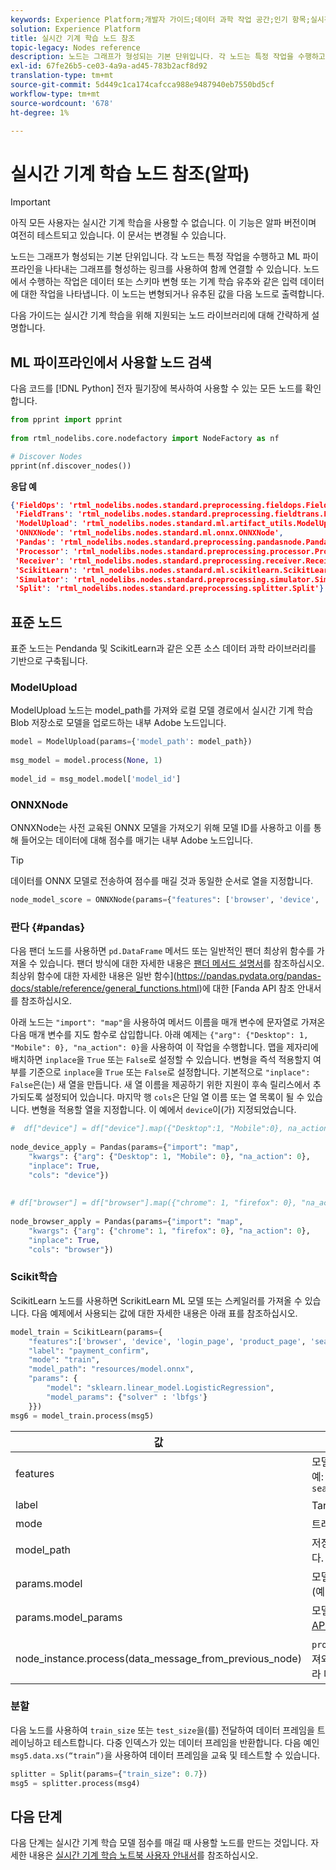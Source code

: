 ```yaml
---
keywords: Experience Platform;개발자 가이드;데이터 과학 작업 공간;인기 항목;실시간 기계 학습;노드 참조;
solution: Experience Platform
title: 실시간 기계 학습 노드 참조
topic-legacy: Nodes reference
description: 노드는 그래프가 형성되는 기본 단위입니다. 각 노드는 특정 작업을 수행하고 ML 파이프라인을 나타내는 그래프를 형성하는 링크를 사용하여 함께 연결할 수 있습니다. 노드에서 수행하는 작업은 데이터 또는 스키마 변형 또는 기계 학습 유추와 같은 입력 데이터에 대한 작업을 나타냅니다. 이 노드는 변형되거나 유추된 값을 다음 노드로 출력합니다.
exl-id: 67fe26b5-ce03-4a9a-ad45-783b2acf8d92
translation-type: tm+mt
source-git-commit: 5d449c1ca174cafcca988e9487940eb7550bd5cf
workflow-type: tm+mt
source-wordcount: '678'
ht-degree: 1%

---
```


# 실시간 기계 학습 노드 참조(알파)

>[!IMPORTANT]
>
>아직 모든 사용자는 실시간 기계 학습을 사용할 수 없습니다. 이 기능은 알파 버전이며 여전히 테스트되고 있습니다. 이 문서는 변경될 수 있습니다.

노드는 그래프가 형성되는 기본 단위입니다. 각 노드는 특정 작업을 수행하고 ML 파이프라인을 나타내는 그래프를 형성하는 링크를 사용하여 함께 연결할 수 있습니다. 노드에서 수행하는 작업은 데이터 또는 스키마 변형 또는 기계 학습 유추와 같은 입력 데이터에 대한 작업을 나타냅니다. 이 노드는 변형되거나 유추된 값을 다음 노드로 출력합니다.

다음 가이드는 실시간 기계 학습을 위해 지원되는 노드 라이브러리에 대해 간략하게 설명합니다.

## ML 파이프라인에서 사용할 노드 검색

다음 코드를 [!DNL Python] 전자 필기장에 복사하여 사용할 수 있는 모든 노드를 확인합니다.

```python
from pprint import pprint
 
from rtml_nodelibs.core.nodefactory import NodeFactory as nf
```

```python
# Discover Nodes
pprint(nf.discover_nodes())
```

**응답 예**

```json
{'FieldOps': 'rtml_nodelibs.nodes.standard.preprocessing.fieldops.FieldOps',
 'FieldTrans': 'rtml_nodelibs.nodes.standard.preprocessing.fieldtrans.FieldTrans',
 'ModelUpload': 'rtml_nodelibs.nodes.standard.ml.artifact_utils.ModelUpload',
 'ONNXNode': 'rtml_nodelibs.nodes.standard.ml.onnx.ONNXNode',
 'Pandas': 'rtml_nodelibs.nodes.standard.preprocessing.pandasnode.Pandas',
 'Processor': 'rtml_nodelibs.nodes.standard.preprocessing.processor.Processor',
 'Receiver': 'rtml_nodelibs.nodes.standard.preprocessing.receiver.Receiver',
 'ScikitLearn': 'rtml_nodelibs.nodes.standard.ml.scikitlearn.ScikitLearn',
 'Simulator': 'rtml_nodelibs.nodes.standard.preprocessing.simulator.Simulator',
 'Split': 'rtml_nodelibs.nodes.standard.preprocessing.splitter.Split'}
```

## 표준 노드

표준 노드는 Pendanda 및 ScikitLearn과 같은 오픈 소스 데이터 과학 라이브러리를 기반으로 구축됩니다.

### ModelUpload

ModelUpload 노드는 model_path를 가져와 로컬 모델 경로에서 실시간 기계 학습 Blob 저장소로 모델을 업로드하는 내부 Adobe 노드입니다.

```python
model = ModelUpload(params={'model_path': model_path})
  
msg_model = model.process(None, 1)
  
model_id = msg_model.model['model_id']
```

### ONNXNode

ONNXNode는 사전 교육된 ONNX 모델을 가져오기 위해 모델 ID를 사용하고 이를 통해 들어오는 데이터에 대해 점수를 매기는 내부 Adobe 노드입니다.

>[!TIP]
>
>데이터를 ONNX 모델로 전송하여 점수를 매길 것과 동일한 순서로 열을 지정합니다.

```python
node_model_score = ONNXNode(params={"features": ['browser', 'device', 'login_page', 'product_page', 'search_page'], "model_id": model_id})
```

### 판다 {#pandas}

다음 팬더 노드를 사용하면 `pd.DataFrame` 메서드 또는 일반적인 팬더 최상위 함수를 가져올 수 있습니다. 팬더 방식에 대한 자세한 내용은 [팬더 메서드 설명서](https://pandas.pydata.org/pandas-docs/stable/reference/api/pandas.DataFrame.html)를 참조하십시오. 최상위 함수에 대한 자세한 내용은 일반 함수](https://pandas.pydata.org/pandas-docs/stable/reference/general_functions.html)에 대한 [Fanda API 참조 안내서를 참조하십시오.

아래 노드는 `"import": "map"`을 사용하여 메서드 이름을 매개 변수에 문자열로 가져온 다음 매개 변수를 지도 함수로 삽입합니다. 아래 예제는 `{"arg": {"Desktop": 1, "Mobile": 0}, "na_action": 0}`을 사용하여 이 작업을 수행합니다. 맵을 제자리에 배치하면 `inplace`을 `True` 또는 `False`로 설정할 수 있습니다. 변형을 즉석 적용할지 여부를 기준으로 `inplace`을 `True` 또는 `False`로 설정합니다. 기본적으로 `"inplace": False`은(는) 새 열을 만듭니다. 새 열 이름을 제공하기 위한 지원이 후속 릴리스에서 추가되도록 설정되어 있습니다. 마지막 행 `cols`은 단일 열 이름 또는 열 목록이 될 수 있습니다. 변형을 적용할 열을 지정합니다. 이 예에서 `device`이(가) 지정되었습니다.

```python
#  df["device"] = df["device"].map({"Desktop":1, "Mobile":0}, na_action=0)
 
node_device_apply = Pandas(params={"import": "map",
    "kwargs": {"arg": {"Desktop": 1, "Mobile": 0}, "na_action": 0},
    "inplace": True,
    "cols": "device"})
 
 
# df["browser"] = df["browser"].map({"chrome": 1, "firefox": 0}, "na_action": 0})
 
node_browser_apply = Pandas(params={"import": "map",
    "kwargs": {"arg": {"chrome": 1, "firefox": 0}, "na_action": 0},
    "inplace": True,
    "cols": "browser"})
```

### Scikit학습

ScikitLearn 노드를 사용하면 ScrikitLearn ML 모델 또는 스케일러를 가져올 수 있습니다. 다음 예제에서 사용되는 값에 대한 자세한 내용은 아래 표를 참조하십시오.

```python
model_train = ScikitLearn(params={
    "features":['browser', 'device', 'login_page', 'product_page', 'search_page'],
    "label": "payment_confirm",
    "mode": "train",
    "model_path": "resources/model.onnx",
    "params": {
        "model": "sklearn.linear_model.LogisticRegression",
        "model_params": {"solver" : 'lbfgs'}
    }})
msg6 = model_train.process(msg5)
```

| 값 | 설명 |
| --- | --- |
| features | 모델에 기능을 입력합니다(문자열 목록). <br> 예: `browser`, `device`, `login_page`, `product_page`, `search_page` |
| label | Target 열 이름(문자열). |
| mode | 트레이닝/테스트(문자열). |
| model_path | 저장 모델의 경로를 onnx 형식으로 로컬로 설정합니다. |
| params.model | 모델(문자열)에 대한 절대 가져오기 경로(예:`sklearn.linear_model.LogisticRegression`. |
| params.model_params | 모델 하이퍼매개 변수는 자세한 내용은 [Sklearn API(map/dict)](https://scikit-learn.org/stable/modules/generated/sklearn.linear_model.LogisticRegression.html) 설명서를 참조하십시오. |
| node_instance.process(data_message_from_previous_node) | `process()` 메서드는 이전 노드에서 DataMsg를 가져와서 변환을 적용합니다. 사용 중인 현재 노드에 따라 다릅니다. |

### 분할

다음 노드를 사용하여 `train_size` 또는 `test_size`을(를) 전달하여 데이터 프레임을 트레이닝하고 테스트합니다. 다중 인덱스가 있는 데이터 프레임을 반환합니다. 다음 예인 `msg5.data.xs(“train”)`을 사용하여 데이터 프레임을 교육 및 테스트할 수 있습니다.

```python
splitter = Split(params={"train_size": 0.7})
msg5 = splitter.process(msg4)
```

## 다음 단계

다음 단계는 실시간 기계 학습 모델 점수를 매길 때 사용할 노드를 만드는 것입니다. 자세한 내용은 [실시간 기계 학습 노트북 사용자 안내서](./rtml-authoring-notebook.md)를 참조하십시오.
